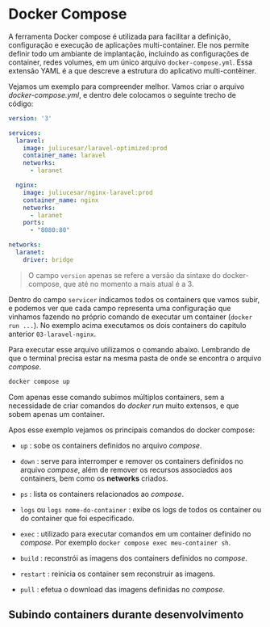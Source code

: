 # Docker Compose

A ferramenta Docker compose é utilizada para facilitar a definição, configuração e execução de aplicações multi-container. Ele nos permite definir todo um ambiante de implantação, incluindo as configurações de container, redes volumes, em um único arquivo `docker-compose.yml`. Essa extensão YAML é a que descreve a estrutura do aplicativo multi-contêiner.

Vejamos um exemplo para compreender melhor. Vamos criar o arquivo *docker-compose.yml*, e dentro dele colocamos o seguinte trecho de código:

```yml
version: '3'

services:
  laravel:
    image: juliucesar/laravel-optimized:prod
    container_name: laravel
    networks:
      - laranet

  nginx:
    image: juliucesar/nginx-laravel:prod
    container_name: nginx
    networks:
      - laranet
    ports:
      - "8080:80"

networks:
  laranet:
    driver: bridge
```

> O campo `version` apenas se refere a versão da sintaxe do docker-compose, que até no momento a mais atual é a 3.

Dentro do campo `servicer` indicamos todos os containers que vamos subir, e podemos ver que cada campo representa uma configuração que vinhamos fazendo no próprio comando de executar um container (`docker run ...`). No exemplo acima executamos os dois containers do capitulo anterior `03-laravel-nginx`.

Para executar esse arquivo utilizamos o comando abaixo. Lembrando de que o terminal precisa estar na mesma pasta de onde se encontra o arquivo *compose*.

```bash
docker compose up
```

Com apenas esse comando subimos múltiplos containers, sem a necessidade de criar comandos do *docker run* muito extensos, e que sobem apenas um container.

Apos esse exemplo vejamos os principais comandos do docker compose:

- `up` : sobe os containers definidos no arquivo *compose*.

- `down` : serve para interromper e remover os containers definidos no arquivo *compose*, além de remover os recursos associados aos containers, bem como os **networks** criados.

- `ps` : lista os containers relacionados ao *compose*.

- `logs` ou `logs nome-do-container` : exibe os logs de todos os container ou do container que foi especificado.

- `exec` : utilizado para executar comandos em um container definido no *compose*. Por exemplo `docker compose exec meu-container sh`.

- `build` : reconstrói as imagens dos containers definidos no *compose*.

- `restart` : reinicia os container sem reconstruir as imagens.

- `pull` : efetua o download das imagens definidas no *compose*.

## Subindo containers durante desenvolvimento

